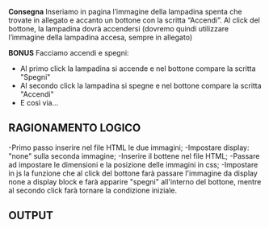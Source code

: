 **Consegna**
Inseriamo in pagina l’immagine della lampadina spenta che trovate in allegato e accanto un bottone con la scritta “Accendi”.
Al click del bottone, la lampadina dovrà accendersi (dovremo quindi utilizzare l’immagine della lampadina accesa, sempre in allegato)

**BONUS**
Facciamo accendi e spegni:
- Al primo click la lampadina si accende e nel bottone compare la scritta "Spegni"
- Al secondo click la lampadina si spegne e nel bottone compare la scritta "Accendi"
- E così via...

## RAGIONAMENTO LOGICO 
-Primo passo inserire nel file HTML le due immagini;
-Impostare display: "none" sulla seconda immagine;
-Inserire il bottene nel file HTML;
-Passare ad impostare le dimensioni e la posizione delle immagini in css;
-Impostare in js la funzione che al click del bottone farà passare l'immagine da display none a display block e farà apparire "spegni" all'interno del bottone, mentre al secondo click farà tornare la condizione iniziale.

## OUTPUT
